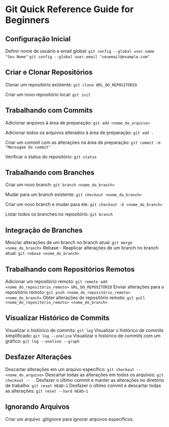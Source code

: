 # Git Quick Reference Guide for Beginners

## Configuração Inicial

Definir nome de usuário e email global:
`git config --global user.name "Seu Nome"`
`git config --global user.email "seuemail@example.com"`

## Criar e Clonar Repositórios

Clonar um repositório existente:
`git clone URL_DO_REPOSITÓRIO`

Criar um novo repositório local:
`git init`

## Trabalhando com Commits

Adicionar arquivos à área de preparação:
`git add <nome_do_arquivo>`

Adicionar todos os arquivos alterados à área de preparação:
`git add .`

Criar um commit com as alterações na área de preparação:
`git commit -m "Mensagem do commit"`

Verificar o status do repositório:
`git status`

## Trabalhando com Branches

Criar um novo branch:
`git branch <nome_do_branch>`

Mudar para um branch existente:
`git checkout <nome_do_branch>`

Criar um novo branch e mudar para ele:
`git checkout -b <nome_do_branch>`

Listar todos os branches no repositório:
`git branch`

## Integração de Branches

Mesclar alterações de um branch no branch atual: `git merge <nome_do_branch>`
Rebase - Reaplicar alterações de um branch no branch atual: `git rebase <nome_do_branch>`

## Trabalhando com Repositórios Remotos

Adicionar um repositório remoto: `git remote add <nome_do_repositório_remoto> URL_DO_REPOSITÓRIO`
Enviar alterações para o repositório remoto: `git push <nome_do_repositório_remoto> <nome_do_branch>`
Obter alterações do repositório remoto: `git pull <nome_do_repositório_remoto> <nome_do_branch>`

## Visualizar Histórico de Commits

Visualizar o histórico de commits: `git log`
Visualizar o histórico de commits simplificado: `git log --oneline`
Visualizar o histórico de commits com um gráfico: `git log --oneline --graph`

## Desfazer Alterações

Descartar alterações em um arquivo específico: `git checkout -- <nome_do_arquivo>`
Descartar todas as alterações em todos os arquivos: `git checkout -- .`
Desfazer o último commit e manter as alterações no diretório de trabalho: `git reset HEAD~1`
Desfazer o último commit e descartar todas as alterações: `git reset --hard HEAD~1`

## Ignorando Arquivos

Criar um arquivo .gitignore para ignorar arquivos específicos.
